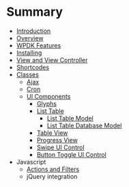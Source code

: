 # Summary

* [Introduction](README.md)
* [Overview](overview.md)
* [WPDK Features](wpdk_features.md)
* [Installing](installing.md)
* [View and View Controller](view_and_view_controller.md)
* [Shortcodes](shortcodes.md)
* [Classes](classes.md)
   * [Ajax](ajax.md)
   * [Cron](cron.md)
   * [UI Components](ui_components.md)
       * [Glyphs](glyphs.md)
       * [List Table](list_table.md)
           * [List Table Model](list_table_model.md)
           * [List Table Database Model](list_table_database_model.md)
       * [Table View](table_view.md)
       * [Progress View](progress_view.md)
       * [Swipe UI Control](swipe_ui_control.md)
       * [Button Toggle UI Control](button_toggle_ui_control.md)
* Javascript
   * [Actions and Filters](actions_and_filters.md)
   * jQuery integration

